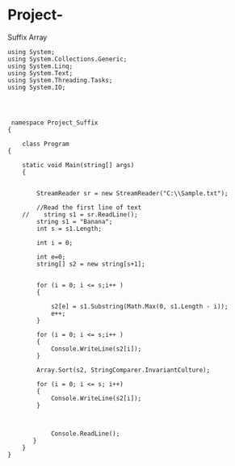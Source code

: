 # Project-
Suffix Array 

    using System;
    using System.Collections.Generic;
    using System.Linq;
    using System.Text;
    using System.Threading.Tasks;
    using System.IO;




     namespace Project_Suffix
    {

        class Program
    {
    
        static void Main(string[] args)
        {
        
        
            StreamReader sr = new StreamReader("C:\\Sample.txt");
            
            //Read the first line of text
        //    string s1 = sr.ReadLine();
            string s1 = "Banana";
            int s = s1.Length;
            
            int i = 0;
            
            int e=0;
            string[] s2 = new string[s+1];
            

            for (i = 0; i <= s;i++ )
            {

                s2[e] = s1.Substring(Math.Max(0, s1.Length - i));
                e++;
            }

            for (i = 0; i <= s;i++ )
            {
                Console.WriteLine(s2[i]);
            }

            Array.Sort(s2, StringComparer.InvariantCulture); 

            for (i = 0; i <= s; i++)
            {
                Console.WriteLine(s2[i]);
            }



                Console.ReadLine();
           } 
        }
    }
